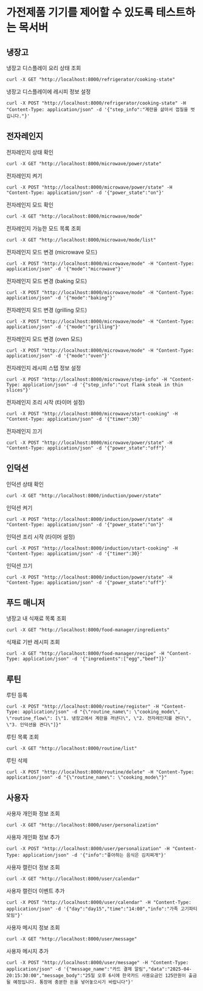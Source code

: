 # 가전제품 기기를 제어할 수 있도록 테스트하는 목서버

## 냉장고
냉장고 디스플레이 요리 상태 조회
```
curl -X GET "http://localhost:8000/refrigerator/cooking-state"
```

냉장고 디스플레이에 레시피 정보 설정
```
curl -X POST "http://localhost:8000/refrigerator/cooking-state" -H "Content-Type: application/json" -d '{"step_info":"계란을 삶아서 껍질을 벗깁니다."}'
```

## 전자레인지
전자레인지 상태 확인
```
curl -X GET "http://localhost:8000/microwave/power/state"
```

전자레인지 켜기
```
curl -X POST "http://localhost:8000/microwave/power/state" -H "Content-Type: application/json" -d '{"power_state":"on"}'

```

전자레인지 모드 확인
```
curl -X GET "http://localhost:8000/microwave/mode"
```

전자레인지 가능한 모드 목록 조회
```
curl -X GET "http://localhost:8000/microwave/mode/list"
```

전자레인지 모드 변경 (microwave 모드)
```
curl -X POST "http://localhost:8000/microwave/mode" -H "Content-Type: application/json" -d '{"mode":"microwave"}'
```

전자레인지 모드 변경 (baking 모드)
```
curl -X POST "http://localhost:8000/microwave/mode" -H "Content-Type: application/json" -d '{"mode":"baking"}'
```

전자레인지 모드 변경 (grilling 모드)
```
curl -X POST "http://localhost:8000/microwave/mode" -H "Content-Type: application/json" -d '{"mode":"grilling"}'
```

전자레인지 모드 변경 (oven 모드)
```
curl -X POST "http://localhost:8000/microwave/mode" -H "Content-Type: application/json" -d '{"mode":"oven"}'
```

전자레인지 레시피 스텝 정보 설정
```
curl -X POST "http://localhost:8000/microwave/step-info" -H "Content-Type: application/json" -d '{"step_info":"cut flank steak in thin slices"}'
```

전자레인지 조리 시작 (타이머 설정)
```
curl -X POST "http://localhost:8000/microwave/start-cooking" -H "Content-Type: application/json" -d '{"timer":30}'
```

전자레인지 끄기
```
curl -X POST "http://localhost:8000/microwave/power/state" -H "Content-Type: application/json" -d '{"power_state":"off"}'
```

## 인덕션
인덕션 상태 확인
```
curl -X GET "http://localhost:8000/induction/power/state"
```

인덕션 켜기
```
curl -X POST "http://localhost:8000/induction/power/state" -H "Content-Type: application/json" -d '{"power_state":"on"}'
```

인덕션 조리 시작 (타이머 설정)
```
curl -X POST "http://localhost:8000/induction/start-cooking" -H "Content-Type: application/json" -d '{"timer":30}'
```

인덕션 끄기
```
curl -X POST "http://localhost:8000/induction/power/state" -H "Content-Type: application/json" -d '{"power_state":"off"}'
```

## 푸드 매니저
냉장고 내 식재료 목록 조회
```
curl -X GET "http://localhost:8000/food-manager/ingredients"
```

식재료 기반 레시피 조회
```
curl -X GET "http://localhost:8000/food-manager/recipe" -H "Content-Type: application/json" -d '{"ingredients":["egg","beef"]}'
```

## 루틴
루틴 등록
```
curl -X POST "http://localhost:8000/routine/register" -H "Content-Type: application/json" -d "{\"routine_name\": \"cooking_mode\", \"routine_flow\": [\"1. 냉장고에서 계란을 꺼낸다\", \"2. 전자레인지를 켠다\", \"3. 인덕션을 켠다\"]}"
```

루틴 목록 조회
```
curl -X GET "http://localhost:8000/routine/list"
```

루틴 삭제
```
curl -X POST "http://localhost:8000/routine/delete" -H "Content-Type: application/json" -d "{\"routine_name\": \"cooking_mode\"}"
```

## 사용자
사용자 개인화 정보 조회
```
curl -X GET "http://localhost:8000/user/personalization"
```

사용자 개인화 정보 추가
```
curl -X POST "http://localhost:8000/user/personalization" -H "Content-Type: application/json" -d '{"info":"좋아하는 음식은 김치찌개"}'
```

사용자 캘린더 정보 조회
```
curl -X GET "http://localhost:8000/user/calendar"
```

사용자 캘린더 이벤트 추가
```
curl -X POST "http://localhost:8000/user/calendar" -H "Content-Type: application/json" -d '{"day":"day15","time":"14:00","info":"가족 고기파티 모임"}'
```

사용자 메시지 정보 조회
```
curl -X GET "http://localhost:8000/user/message"
```

사용자 메시지 추가
```
curl -X POST "http://localhost:8000/user/message" -H "Content-Type: application/json" -d '{"message_name":"카드 결제 알림","data":"2025-04-20:15:30:00","message_body":"25일 오후 6시에 한국카드 사용요금인 125만원이 출금될 예정입니다. 통장에 충분한 돈을 넣어놓으시기 바랍니다"}'
```
